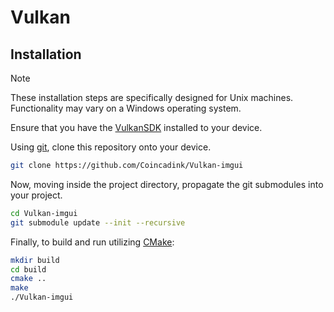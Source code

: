 # Vulkan

## Installation
> [!NOTE]
> These installation steps are specifically designed for Unix machines. Functionality may vary on a Windows operating system.

Ensure that you have the [VulkanSDK](https://www.lunarg.com/vulkan-sdk/) installed to your device.

Using [git](https://git-scm.com/), clone this repository onto your device.

```bash
git clone https://github.com/Coincadink/Vulkan-imgui
```

Now, moving inside the project directory, propagate the git submodules into your project.

```bash
cd Vulkan-imgui
git submodule update --init --recursive
```

Finally, to build and run utilizing [CMake](https://cmake.org/):

```bash
mkdir build
cd build
cmake ..
make
./Vulkan-imgui
```
